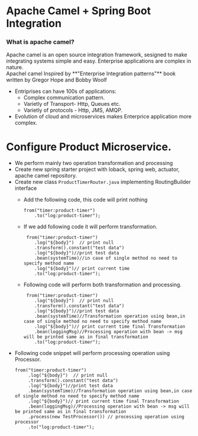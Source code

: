# Apache Camel + Spring Boot Integration
### What is apache camel?
<p>
  Apache camel is an open source integration framework, sesigned to make integrating systems simple and easy.
  Enterprise applications are complex in nature.<br/>
  Apachel camel Inspired by **"Enterprise Integration patterns"** book written by Gregor Hope and Bobby Woolf
</p>

- Entriprises can have 100s of applications:
  - Complex communication pattern.
  - Varietly of Transport- Http, Queues etc.
  - Varietly of protocols - Http, JMS, AMQP.
- Evolution of cloud and microservices makes Enterprice application more complex.

# Configure Product Microservice.
- We perform mainly two operation transformation and processing
- Create new spring starter project with loback, spring web, actuator, apache camel repository.
- Create new class ```ProductTimerRouter.java``` implementing RoutingBuilder interface
  - Add the following code, this code will print nothing 
    ```
    from("timer:product-timer")
		.to("log:product-timer");
    ```
  - If we add following code it will perform transformation.
    ```
     from("timer:product-timer")
		.log("${body}")  // print null
		.transform().constant("test data")
		.log("${body}")//print test data
		.bean(systemTime)//in case of single method no need to specify method name
		.log("${body}")// print current time
		.to("log:product-timer");
    ```
  - Following code will perform both transformation and processing.
  
    ```
     from("timer:product-timer")
		.log("${body}")  // print null
		.transform().constant("test data")
		.log("${body}")//print test data
		.bean(systemTime)//Transformation operation using bean,in case of single method no need to specify method name
		.log("${body}")// print current time final Transformation
		.bean(loggingMsg)//Processing operation with bean -> msg will be printed same as in final transformation
		.to("log:product-timer");
    ```
 - Following code snippet will perform processing operation using Processor.
   ```
   from("timer:product-timer")
		.log("${body}")  // print null
		.transform().constant("test data")
		.log("${body}")//print test data
		.bean(systemTime)//Transformation operation using bean,in case of single method no need to specify method name
		.log("${body}")// print current time final Transformation
		.bean(loggingMsg)//Processing operation with bean -> msg will be printed same as in final transformation
		.process(new TestProcessor()) // processing operation using processor
		.to("log:product-timer");
   ```
